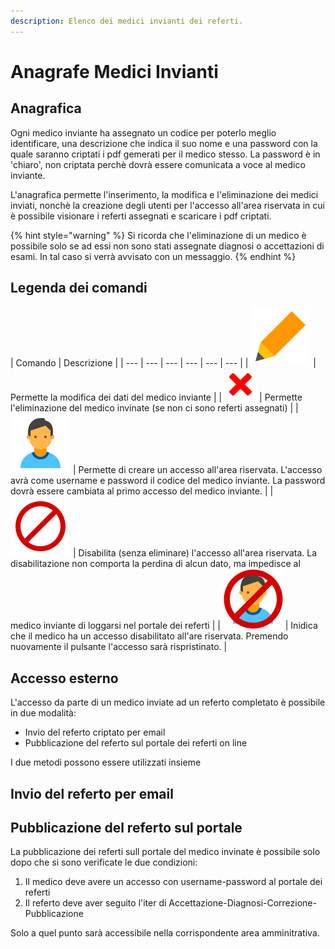 ```yaml
---
description: Elenco dei medici invianti dei referti.
---
```


# Anagrafe Medici Invianti

## Anagrafica

Ogni medico inviante ha assegnato un codice per poterlo meglio identificare, una descrizione che indica il suo nome e una password con la quale saranno criptati i pdf gemerati per il medico stesso. La password è in 'chiaro', non criptata perchè dovrà essere comunicata a voce al medico inviante.

L'anagrafica permette l'inserimento, la modifica e l'eliminazione dei medici inviati, nonchè la creazione degli utenti per l'accesso all'area riservata in cui è possibile visionare i referti assegnati e scaricare i pdf criptati.

{% hint style="warning" %}
Si ricorda che l'eliminazione di un medico è possibile solo se ad essi non sono stati assegnate diagnosi o accettazioni di esami. In tal caso si verrà avvisato con un messaggio.
{% endhint %}

## Legenda dei comandi

| Comando | Descrizione |
| --- | --- | --- | --- | --- | --- |
| ![](../.gitbook/assets/pencil%20%281%29.svg) | Permette la modifica dei dati del medico inviante |
| ![](../.gitbook/assets/cross.svg) | Permette l'eliminazione del medico invinate \(se non ci sono referti assegnati\) |
| ![](../.gitbook/assets/man.svg) | Permette di creare un accesso all'area riservata. L'accesso avrà come username e password il codice del medico inviante. La password dovrà essere cambiata al primo accesso del medico inviante. |
| ![](../.gitbook/assets/stop.svg) | Disabilita \(senza eliminare\) l'accesso all'area riservata. La disabilitazione non comporta la perdina di alcun dato, ma impedisce al medico inviante di loggarsi nel portale dei referti |
| ![](../.gitbook/assets/man-disabled.svg) | Inidica che il medico ha un accesso disabilitato all'are riservata. Premendo nuovamente il pulsante l'accesso sarà rispristinato. |

## Accesso esterno

L'accesso da parte di un medico inviate ad un referto completato è possibile in due modalità:

* Invio del referto criptato per email
* Pubblicazione del referto sul portale dei referti on line

I due metodi possono essere utilizzati insieme

## Invio del referto per email

## Pubblicazione del referto sul portale

La pubblicazione dei referti sull portale del medico invinate è possibile solo dopo che si sono verificate le due condizioni:

1. Il medico deve avere un accesso con username-password al portale dei referti
2. Il referto deve aver seguito l'iter di Accettazione-Diagnosi-Correzione-Pubblicazione

Solo a quel punto sarà accessibile nella corrispondente area amminitrativa.

